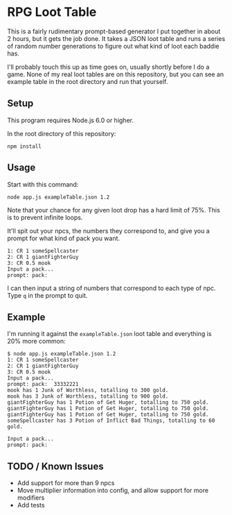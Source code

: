 # RPG Loot Table
This is a fairly rudimentary prompt-based generator I put together in about 2 hours, but it gets the job done. It takes a JSON loot table and runs a series of random number generations to figure out what kind of loot each baddie has.

I'll probably touch this up as time goes on, usually shortly before I do a game. None of my real loot tables are on this repository, but you can see an example table in the root directory and run that yourself.

## Setup
This program requires Node.js 6.0 or higher.

In the root directory of this repository:

    npm install

## Usage
Start with this command:

    node app.js exampleTable.json 1.2

Note that your chance for any given loot drop has a hard limit of 75%. This is to prevent infinite loops.

It'll spit out your npcs, the numbers they correspond to, and give you a prompt for what kind of pack you want.

    1: CR 1 someSpellcaster
    2: CR 1 giantFighterGuy
    3: CR 0.5 mook
    Input a pack...
    prompt: pack:

I can then input a string of numbers that correspond to each type of npc. Type `q` in the prompt to quit.

## Example
I'm running it against the `exampleTable.json` loot table and everything is 20% more common:

    $ node app.js exampleTable.json 1.2
    1: CR 1 someSpellcaster
    2: CR 1 giantFighterGuy
    3: CR 0.5 mook
    Input a pack...
    prompt: pack:  33332221
    mook has 1 Junk of Worthless, totalling to 300 gold.
    mook has 3 Junk of Worthless, totalling to 900 gold.
    giantFighterGuy has 1 Potion of Get Huger, totalling to 750 gold.
    giantFighterGuy has 1 Potion of Get Huger, totalling to 750 gold.
    giantFighterGuy has 1 Potion of Get Huger, totalling to 750 gold.
    someSpellcaster has 3 Potion of Inflict Bad Things, totalling to 60 gold.

    Input a pack...
    prompt: pack:

## TODO / Known Issues

 - Add support for more than 9 npcs
 - Move multiplier information into config, and allow support for more modifiers
 - Add tests
